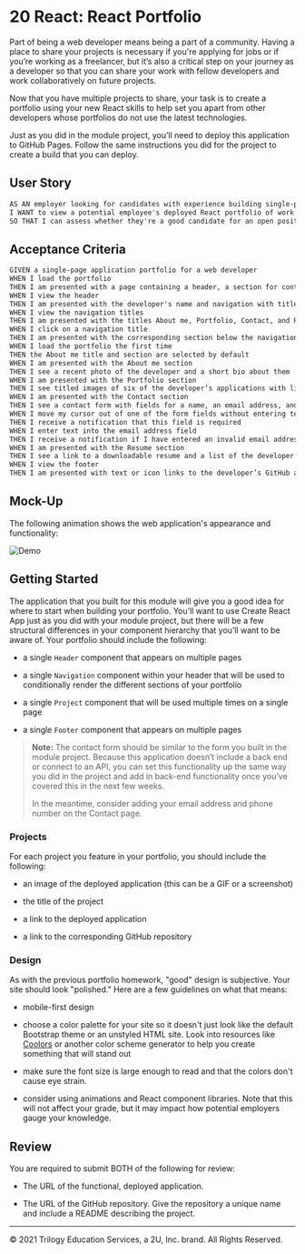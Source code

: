 # 20 React: React Portfolio

Part of being a web developer means being a part of a community. Having a place to share your projects is necessary if you're applying for jobs or if you’re working as a freelancer, but it’s also a critical step on your journey as a developer so that you can share your work with fellow developers and work collaboratively on future projects.

Now that you have multiple projects to share, your task is to create a portfolio using your new React skills to help set you apart from other developers whose portfolios do not use the latest technologies.

Just as you did in the module project, you’ll need to deploy this application to GitHub Pages. Follow the same instructions you did for the project to create a build that you can deploy.


## User Story

```md
AS AN employer looking for candidates with experience building single-page applications
I WANT to view a potential employee's deployed React portfolio of work samples
SO THAT I can assess whether they're a good candidate for an open position
```

## Acceptance Criteria

```md
GIVEN a single-page application portfolio for a web developer
WHEN I load the portfolio
THEN I am presented with a page containing a header, a section for content, and a footer
WHEN I view the header
THEN I am presented with the developer's name and navigation with titles corresponding to different sections of the portfolio
WHEN I view the navigation titles
THEN I am presented with the titles About me, Portfolio, Contact, and Resume, and the title corresponding to the current section is highlighted
WHEN I click on a navigation title
THEN I am presented with the corresponding section below the navigation without the page reloading and that title is highlighted
WHEN I load the portfolio the first time
THEN the About me title and section are selected by default
WHEN I am presented with the About me section
THEN I see a recent photo of the developer and a short bio about them
WHEN I am presented with the Portfolio section
THEN I see titled images of six of the developer’s applications with links to both the deployed applications and the corresponding GitHub repository
WHEN I am presented with the Contact section
THEN I see a contact form with fields for a name, an email address, and a message
WHEN I move my cursor out of one of the form fields without entering text
THEN I receive a notification that this field is required
WHEN I enter text into the email address field
THEN I receive a notification if I have entered an invalid email address
WHEN I am presented with the Resume section
THEN I see a link to a downloadable resume and a list of the developer’s proficiencies
WHEN I view the footer
THEN I am presented with text or icon links to the developer’s GitHub and LinkedIn profiles, and their profile on a third platform (Stack Overflow, Twitter)
```

## Mock-Up

The following animation shows the web application's appearance and functionality:

![Demo](./Assets/20-react-homework-demo-01.gif)

## Getting Started

The application that you built for this module will give you a good idea for where to start when building your portfolio. You’ll want to use Create React App just as you did with your module project, but there will be a few structural differences in your component hierarchy that you’ll want to be aware of. Your portfolio should include the following:

* a single `Header` component that appears on multiple pages

* a single `Navigation` component within your header that will be used to conditionally render the different sections of your portfolio

* a single `Project` component that will be used multiple times on a single page

* a single `Footer` component that appears on multiple pages

> **Note:** The contact form should be similar to the form you built in the module project. Because this application doesn’t include a back end or connect to an API, you can set this functionality up the same way you did in the project and add in back-end functionality once you’ve covered this in the next few weeks.
> 
> In the meantime, consider adding your email address and phone number on the Contact page. 

### Projects

For each project you feature in your portfolio, you should include the following:

* an image of the deployed application (this can be a GIF or a screenshot)

* the title of the project

* a link to the deployed application

* a link to the corresponding GitHub repository

### Design

As with the previous portfolio homework, "good" design is subjective. Your site should look "polished." Here are a few guidelines on what that means:

* mobile-first design

* choose a color palette for your site so it doesn't just look like the default Bootstrap theme or an unstyled HTML site. Look into resources like [Coolors](https://coolors.co/) or another color scheme generator to help you create something that will stand out

* make sure the font size is large enough to read and that the colors don't cause eye strain.

* consider using animations and React component libraries. Note that this will not affect your grade, but it may impact how potential employers gauge your knowledge.

## Review

You are required to submit BOTH of the following for review:

* The URL of the functional, deployed application.

* The URL of the GitHub repository. Give the repository a unique name and include a README describing the project.

- - -
© 2021 Trilogy Education Services, a 2U, Inc. brand. All Rights Reserved.
